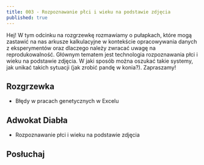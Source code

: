 ```yaml
---
title: 003 - Rozpoznawanie płci i wieku na podstawie zdjęcia
published: true
---
```


Hej! W tym odcinku na rozgrzewkę rozmawiamy o pułapkach, które mogą zastawić na nas arkusze kalkulacyjne w kontekście opracowywania danych z eksperymentów oraz dlaczego należy zwracać uwagę na reprodukowalność. Głównym tematem jest technologia rozpoznawania płci i wieku na podstawie zdjęcia. W jaki sposób można oszukać takie systemy, jak unikać takich sytuacji (jak zrobić pandę w konia?). Zapraszamy!

<!--end_excerpt-->

## [](#header-2)Rozgrzewka

*   Błędy w pracach genetycznych w Excelu


## [](#header-2)Adwokat Diabła

*   Rozpoznawanie płci i wieku na podstawie zdjęcia


## [](#header-2)Posłuchaj
<!--
<p align="center">
<iframe src="https://anchor.fm/damian-melniczuk/embed/episodes/Adwokat-Diaba-5G---czy-moe-by-zagroeniem-eauh4b" height="102px" width="400px" frameborder="0" scrolling="no"></iframe>
</p>
-->